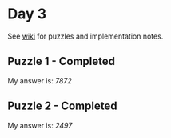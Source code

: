 # Day 3

See [wiki](https://github.com/jio125/Advent-of-code-2022/wiki/Day-3) for puzzles and implementation notes.

## Puzzle 1 - Completed

My answer is: *7872*

## Puzzle 2 - Completed

My answer is: *2497*
